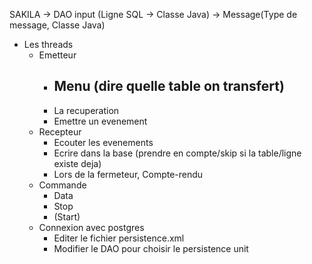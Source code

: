 

SAKILA -> DAO input (Ligne SQL -> Classe Java) -> Message(Type de message, Classe Java)

- Les threads
    - Emetteur
        - Menu (dire quelle table on transfert)
          - 
        - La recuperation
        - Emettre un evenement
    - Recepteur
        - Ecouter les evenements
        - Ecrire dans la base (prendre en compte/skip si la table/ligne existe deja)
        - Lors de la fermeteur, Compte-rendu
    - Commande
      - Data
      - Stop
      - (Start)
    - Connexion avec postgres
      - Editer le fichier persistence.xml
      - Modifier le DAO pour choisir le persistence unit